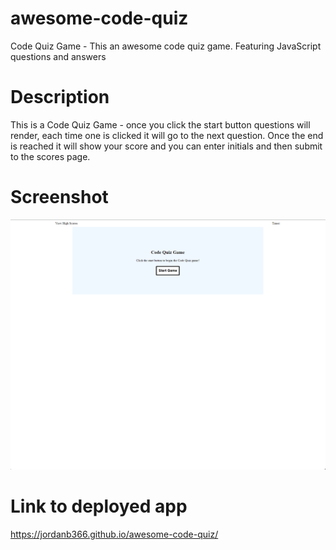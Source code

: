 # awesome-code-quiz
Code Quiz Game - This an awesome code quiz game. Featuring JavaScript questions and answers

# Description
This is a Code Quiz Game - once you click the start button questions will render, each time one is clicked it will go to the next question. Once the end is reached it will show your score and you can enter initials and then submit to the scores page.

# Screenshot
![Application Screenshot](./assets/Screenshot1.png)


# Link to deployed app

https://jordanb366.github.io/awesome-code-quiz/